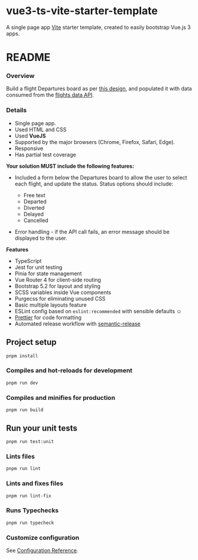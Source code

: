 # vue3-ts-vite-starter-template

A single page app [Vite](https://vitejs.dev) starter template, created to easily bootstrap Vue.js 3 apps.

# README

### Overview

Build a flight Departures board as per [this design](https://www.figma.com/file/Kr6pYxQbIdbfD5wG3Mo6QP/Tech-Test-FID?node-id=2%3A2), and populated it with data consumed from the [flights data API](https://6315ae3e5b85ba9b11e4cb85.mockapi.io/departures/Flightdata).

### Details

- Single page app.
- Used HTML and CSS
- Used **VueJS**
- Supported by the major browsers (Chrome, Firefox, Safari, Edge).
- Responsive
- Has partial test coverage

**Your solution MUST include the following features:**

- Included a form below the Departures board to allow the user to select each flight, and update the status. Status options should include:

  - Free text
  - Departed
  - Diverted
  - Delayed
  - Cancelled

- Error handling - if the API call fails, an error message should be displayed to the user.

**Features**

- TypeScript
- Jest for unit testing
- Pinia for state management
- Vue Router 4 for client-side routing
- Bootstrap 5.2 for layout and styling
- SCSS variables inside Vue components
- Purgecss for eliminating unused CSS
- Basic multiple layouts feature
- ESLint config based on `eslint:recommended` with sensible defaults :relaxed:
- [Prettier](https://prettier.io/) for code formatting
- Automated release workflow with [semantic-release](https://github.com/semantic-release/semantic-release)

## Project setup

```
pnpm install
```

### Compiles and hot-reloads for development

```
pnpm run dev
```

### Compiles and minifies for production

```
pnpm run build
```

## Run your unit tests

```
pnpm run test:unit
```

### Lints files

```
pnpm run lint
```

### Lints and fixes files

```
pnpm run lint-fix
```

### Runs Typechecks

```
pnpm run typecheck
```

### Customize configuration

See [Configuration Reference](https://vitejs.dev/guide/).
